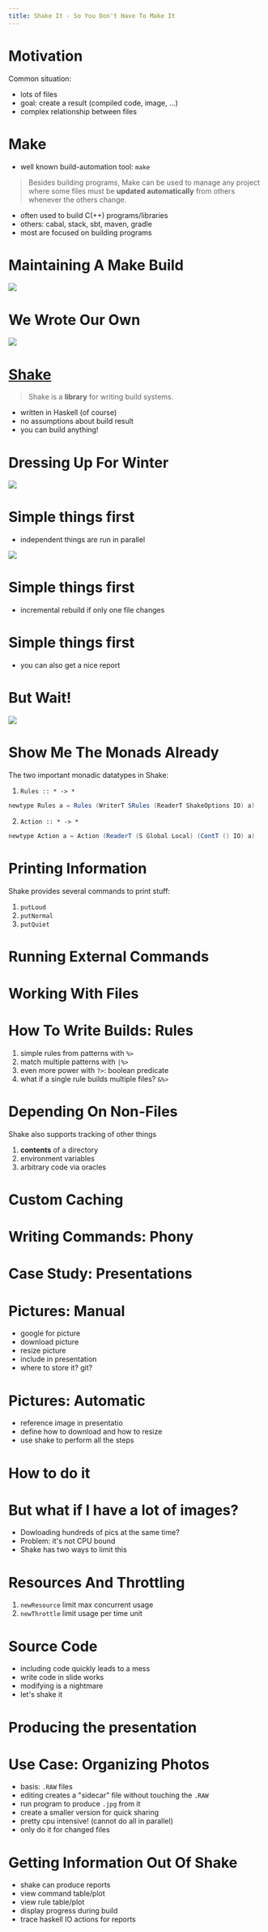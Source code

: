 ```yaml
---
title: Shake It - So You Don't Have To Make It
---
```

# Motivation

Common situation:

- lots of files
- goal: create a result (compiled code, image, ...)
- complex relationship between files

# Make

- well known build-automation tool: `make`

> Besides building programs, Make can be used to manage any
> project where some files must be **updated automatically** from
> others whenever the others change.
    
- often used to build C(++) programs/libraries
- others: cabal, stack, sbt, maven, gradle
- most are focused on building programs

# Maintaining A Make Build

![](images/maintain-make.jpg)

# We Wrote Our Own

![](images/own-build.jpg)

# [Shake](http://shakebuild.com/)

> Shake is a **library** for writing build systems.

- written in Haskell (of course)
- no assumptions about build result
- you can build anything!

# Dressing Up For Winter

![](graphviz/dressing.png)

# Simple things first

- independent things are run in parallel

![](graphviz/dressing_parallel.png)

# Simple things first

- incremental rebuild if only one file changes

# Simple things first

- you can also get a nice report

# But Wait!

![](images/theres-more.gif)

# Show Me The Monads Already

The two important monadic datatypes in Shake:

1. `Rules :: * -> *`

```scala
newtype Rules a = Rules (WriterT SRules (ReaderT ShakeOptions IO) a)
```

2. `Action :: * -> *`

```scala
newtype Action a = Action (ReaderT (S Global Local) (ContT () IO) a)
```

# Printing Information

Shake provides several commands to print stuff:

1. `putLoud`
2. `putNormal`
3. `putQuiet`

# Running External Commands

# Working With Files

# How To Write Builds: Rules

1. simple rules from patterns with `%>`
2. match multiple patterns with `|%>`
3. even more power with `?>`: boolean predicate
4. what if a single rule builds multiple files? `&%>`

# Depending On Non-Files

Shake also supports tracking of other things

1. **contents** of a directory
2. environment variables
3. arbitrary code via oracles

# Custom Caching

# Writing Commands: Phony

# Case Study: Presentations

# Pictures: Manual
- google for picture
- download picture
- resize picture
- include in presentation
- where to store it? git?

# Pictures: Automatic
- reference image in presentatio
- define how to download and how to resize
- use shake to perform all the steps

# How to do it

# But what if I have a lot of images?

- Dowloading hundreds of pics at the same time?
- Problem: it's not CPU bound
- Shake has two ways to limit this

# Resources And Throttling

1. `newResource` limit max concurrent usage
2. `newThrottle` limit usage per time unit

# Source Code

- including code quickly leads to a mess
- write code in slide works
- modifying is a nightmare
- let's shake it

# Producing the presentation

# Use Case: Organizing Photos

- basis: `.RAW` files
- editing creates a "sidecar" file without touching the `.RAW`
- run program to produce `.jpg` from it
- create a smaller version for quick sharing
- pretty cpu intensive! (cannot do all in parallel)
- only do it for changed files

# Getting Information Out Of Shake

- shake can produce reports
- view command table/plot
- view rule table/plot
- display progress during build
- trace haskell IO actions for reports
